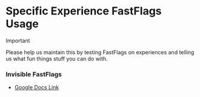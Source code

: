 # Specific Experience FastFlags Usage
> [!IMPORTANT]
> Please help us maintain this by testing FastFlags on experiences and telling us what fun things stuff you can do with.

### Invisible FastFlags
* [Google Docs Link](https://docs.google.com/document/d/1_kQr-tkc97lcg7ZvFfJdt8UzaziIfwuJPrzR6sTOLHo/)

